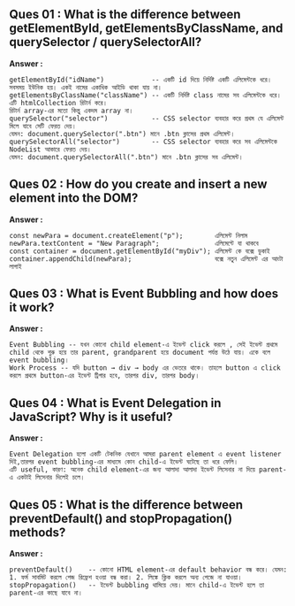 ## Ques 01 : What is the difference between getElementById, getElementsByClassName, and querySelector / querySelectorAll?
**Answer  :**

    getElementById("idName")            -- একটি id দিয়ে নির্দিষ্ট একটি এলিমেন্টকে ধরে। সবসময় ইউনিক হয়। একই নামের একাধিক আইডি থাকা যায় না। 
    getElementsByClassName("className") -- একটি নির্দিষ্ট class নামের সব এলিমেন্টকে ধরে। এটি htmlCollection রিটার্ন করে। 
    রিটার্ন array-এর মতো কিন্তু একদম array না।
    querySelector("selector")           -- CSS selector ব্যবহার করে প্রথম যে এলিমেন্ট মিলে যাবে সেটি ফেরত দেয়। 
    যেমন: document.querySelector(".btn") মানে .btn ক্লাসের প্রথম এলিমেন্ট।
    querySelectorAll("selector")        -- CSS selector ব্যবহার করে সব এলিমেন্টকে NodeList আকারে ফেরত দেয়।
    যেমন: document.querySelectorAll(".btn") মানে .btn ক্লাসের সব এলিমেন্ট।


## Ques 02 : How do you create and insert a new element into the DOM?
**Answer  :**

    const newPara = document.createElement("p");        এলিমেন্ট নিলাম
    newPara.textContent = "New Paragraph";              এলিমেন্টে যা থাকবে 
    const container = document.getElementById("myDiv"); এলিমেন্ট কে বক্সে ডুকাই
    container.appendChild(newPara);                     বক্সে নতুন এলিমেন্ট এর আংটা লাগাই 


## Ques 03 : What is Event Bubbling and how does it work?
**Answer  :** 

    Event Bubbling -- যখন কোনো child element-এ ইভেন্ট click করলে , সেই ইভেন্ট প্রথমে child থেকে শুরু হয়ে তার parent, grandparent হয়ে document পর্যন্ত উঠে যায়। একে বলে event bubbling।
    Work Process -- যদি button → div → body এর ভেতরে থাকে। তাহলে button এ click করলে প্রথমে button-এর ইভেন্ট ট্রিগার হবে, তারপর div, তারপর body।


## Ques 04 : What is Event Delegation in JavaScript? Why is it useful?
**Answer  :** 

    Event Delegation হলো একটি টেকনিক যেখানে আমরা parent element এ event listener দিই,তারপর event bubbling-এর মাধ্যমে কোন child-এ ইভেন্ট ঘটেছে তা ধরে ফেলি।
    এটি useful, কারণ: অনেক child element-এর জন্য আলাদা আলাদা ইভেন্ট লিসেনার না দিয়ে parent-এ একটাই লিসেনার দিলেই চলে।


## Ques 05 : What is the difference between preventDefault() and stopPropagation() methods?
**Answer  :**

    preventDefault()    -- কোনো HTML element-এর default behavior বন্ধ করে। যেমন: 1. ফর্ম সাবমিট করলে পেজ রিফ্রেশ হওয়া বন্ধ করা। 2. লিঙ্কে ক্লিক করলে অন্য পেজে না যাওয়া।
    stopPropagation()   -- ইভেন্ট bubbling থামিয়ে দেয়। মানে child-এ ইভেন্ট হলে তা parent-এর কাছে যাবে না।

    
    